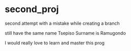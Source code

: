 # second_proj
second attempt with a mistake while creating a branch

still have the same name Tsepiso 
Surname is Ramugondo 


I would really love to learn and master this prog
